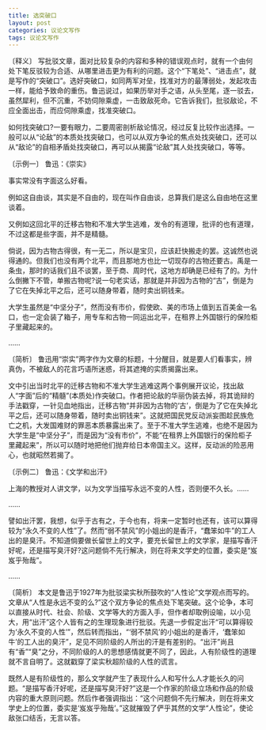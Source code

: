 ```yaml
---
title: 选突破口
layout: post
categories: 议论文写作
tags: 议论文写作
---
```


〔释义〕 写批驳文章，面对比较复杂的内容和多种的错误观点时，就有一个由何处下笔反驳较为合适、从哪里进击更为有利的问题。这个“下笔处”、“进击点”，就是写作的“突破口”。选好突破口，如同两军对垒，找准对方的最薄弱处，发起攻击一样，能给予致命的重伤。鲁迅说过，如果历举对手之语，从头至尾，逐一驳去，虽然犀利，但不沉重，不妨伺隙乘虚，一击致敌死命。它告诉我们，批驳敌论，不应全面出击，而应伺隙乘虚，找准突破口。

如何找突破口?一要有眼力，二要周密剖析敌论情况，经过反复比较作出选择。一般可以从“论敌”的本质处找突破口，也可以从双方争论的焦点处找突破口，还可以从“敌论”的自相矛盾处找突破口，再可以从揭露“论敌”其人处找突破口，等等。

〔示例一〕 鲁迅：《崇实》

事实常没有字面这么好看。

例如这自由谈，其实是不自由的，现在叫作自由谈，总算我们是这么自由地在这里谈着。

又例如这回北平的迁移古物和不准大学生逃难，发令的有道理，批评的也有道理，不过这都是些字面，并不是精髓。

倘说，因为古物古得很，有一无二，所以是宝贝，应该赶快搬走的罢。这诚然也说得通的。但我们也没有两个北平，而且那地方也比一切现存的古物还要古。禹是一条虫，那时的话我们且不谈罢，至于商、周时代，这地方却确是已经有了的。为什么倒撇下不管，单搬古物呢?说一句老实话，那就是并非因为古物的“古”，倒是为了它在失掉北平之后，还可以随身带着，随时卖出铜钱来。

大学生虽然是“中坚分子”，然而没有市价，假使欧、美的市场上值到五百美金一名口，也一定会装了箱子，用专车和古物一同运出北平，在租界上外国银行的保险柜子里藏起来的。

……

〔简析〕 鲁迅用“崇实”两字作为文章的标题，十分醒目，就是要人们看事实，辨真伪，不被敌人的花言巧语所迷惑，将其遮掩的实质揭露出来。

文中引出当时北平的迁移古物和不准大学生逃难这两个事例展开议论，找出敌人“字面”后的“精髓”(本质处)作突破口。作者把论敌的华丽伪装去掉，将其诡辩的手法戳穿，一针见血地指出，迁移古物“并非因为古物的‘古’，倒是为了它在失掉北平之后，还可以随身带着，随时卖出铜钱来”。这就把国民党反动派妄图趁民族危亡之机，大发国难财的罪恶本质暴露出来了。至于不准大学生逃难，也绝不是因为大学生是“中坚分子”，而是因为“没有市价”，不能“在租界上外国银行的保险柜子里藏起来”，所以可以随时地把他们抛弃给日本帝国主义。这样，反动派的险恶用心，也就昭然若揭了。

〔示例二〕 鲁迅：《文学和出汗》

上海的教授对人讲文学，以为文学当描写永远不变的人性，否则便不久长。……

……

譬如出汗罢，我想，似乎于古有之，于今也有，将来一定暂时也还有，该可以算得较为“永久不变的人性”了。然而“弱不禁风”的小姐出的是香汗，“蠢笨如牛”的工人出的是臭汗。不知道倘要做长留世上的文字，要充长留世上的文学家，是描写香汗好呢，还是描写臭汗好?这问题倘不先行解决，则在将来文学史的位置，委实是“岌岌乎殆哉”。

……

〔简析〕 本文是鲁迅于1927年为批驳梁实秋所鼓吹的“人性论”文学观点而写的。文章从“人性是永远不变的么?”这个双方争论的焦点处下笔突破。这个论争，本可以直接从时代、社会、阶级、文学等大的方面入手，但作者却取例设喻，以小见大，用“出汗”这个人皆有之的生理现象进行批驳。先退一步假定出汗“可以算得较为‘永久不变的人性’”，然后转而指出，“‘弱不禁风’的小姐出的是香汗，‘蠢笨如牛’的工人出的臭汗”，足见不同阶级的人所出的汗是有差别的。“出汗”尚且有“香”“臭”之分，不同阶级的人的思想感情就更不同了，因此，人有阶级性的道理就不言自明了。这就戳穿了梁实秋超阶级的人性的谎言。

既然人是有阶级性的，那么文学就产生了表现什么人和写什么人才能长久的问题。“是描写香汗好呢，还是描写臭汗好?”这是一个作家的阶级立场和作品的阶级内容的重大原则问题。然后作者强调指出：“这个问题倘不先行解决，则在将来文学史上的位置，委实是‘岌岌乎殆哉’。”这就摧毁了俨乎其然的文学“人性论”，使论敌张口结舌，无言以答。 